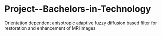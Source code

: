 # Project--Bachelors-in-Technology
Orientation dependent anisotropic adaptive fuzzy diffusion based filter for restoration and enhancement of MRI Images
